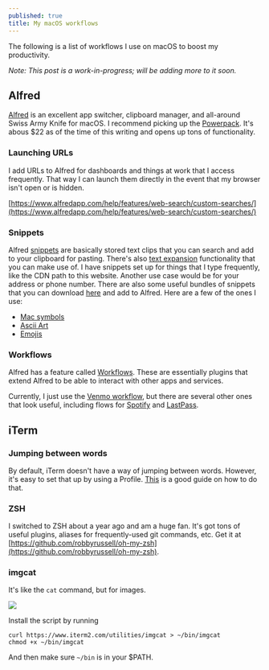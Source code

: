 ```yaml
---
published: true
title: My macOS workflows
---
```

The following is a list of workflows I use on macOS to boost my productivity. 

_Note: This post is a work-in-progress; will be adding more to it soon._

## Alfred

[Alfred](https://www.alfredapp.com/) is an excellent app switcher, clipboard manager, and all-around Swiss Army Knife for macOS. I recommend picking up the [Powerpack](https://www.alfredapp.com/powerpack/buy/). It's abous $22 as of the time of this writing and opens up tons of functionality.

### Launching URLs

I add URLs to Alfred for dashboards and things at work that I access frequently. That way I can launch them directly in the event that my browser isn't open or is hidden.

[https://www.alfredapp.com/help/features/web-search/custom-searches/](https://www.alfredapp.com/help/features/web-search/custom-searches/)

### Snippets

Alfred [snippets](https://www.alfredapp.com/help/features/snippets/) are basically stored text clips that you can search and add to your clipboard for pasting. There's also [text expansion](https://www.alfredapp.com/help/features/snippets/#expansion) functionality that you can make use of. I have snippets set up for things that I type frequently, like the CDN path to this website. Another use case would be for your address or phone number. There are also some useful bundles of snippets that you can download [here](https://www.alfredapp.com/extras/snippets/) and add to Alfred. Here are a few of the ones I use:

* [Mac symbols](https://www.alfredapp.com/media/snippets/Mac%20symbols.alfredsnippets)
* [Ascii Art](https://www.alfredapp.com/media/snippets/Ascii%20Art.alfredsnippets)
* [Emojis](http://joelcalifa.com/blog/alfred-emoji-snippet-pack/)

### Workflows

Alfred has a feature called [Workflows](https://www.alfredapp.com/workflows/). These are essentially plugins that extend Alfred to be able to interact with other apps and services.

Currently, I just use the [Venmo workflow](https://www.alfredapp.com/workflows/), but there are several other ones that look useful, including flows for [Spotify](http://alfred-spotify-mini-player.com/) and [LastPass](http://www.packal.org/workflow/lastpass-cli-workflow-alfred).

## iTerm

### Jumping between words

By default, iTerm doesn't have a way of jumping between words. However, it's easy to set that up by using a Profile. [This](https://coderwall.com/p/h6yfda/use-and-to-jump-forwards-backwards-words-in-iterm-2-on-os-x) is a good guide on how to do that.

### ZSH

I switched to ZSH about a year ago and am a huge fan. It's got tons of useful plugins, aliases for frequently-used git commands, etc. Get it at [https://github.com/robbyrussell/oh-my-zsh](https://github.com/robbyrussell/oh-my-zsh).

### imgcat

It's like the `cat` command, but for images. 

![]({{site.cdn_path}}/2017/10/24/imgcat.png)

Install the script by running
```
curl https://www.iterm2.com/utilities/imgcat > ~/bin/imgcat
chmod +x ~/bin/imgcat
```

And then make sure `~/bin` is in your $PATH.
